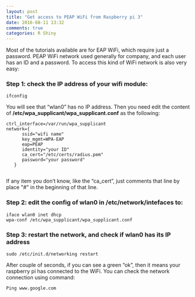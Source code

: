 ```yaml
---
layout: post
title: "Get access to PEAP WiFi from Raspberry pi 3"
date: 2016-08-11 13:32
comments: true
categories: R Shiny
---
```


Most of the tutorials available are for EAP WiFi, which require just a password. PEAP WiFi network used generally for company, and each user has an ID and a password. To access this kind of WiFi network is also very easy: 

### Step 1: check the IP address of your wifi module: 

```
ifconfig
```

You will see that “wlan0” has no IP address. Then you need edit the content of **/etc/wpa_supplicant/wpa_supplicant.conf** as the following: 

```
ctrl_interface=/var/run/wpa_supplicant
network={
      ssid="wifi name"
      key_mgmt=WPA-EAP
      eap=PEAP
      identity="your ID"
      ca_cert="/etc/certs/radius.pem"
      password="your password"
   }


```

If any item you don’t know, like the “ca_cert”, just comments that line by place "#" in the beginning of that line.

### Step 2: edit the config of wlan0 in **/etc/network/intefaces** to: 

```
iface wlan0 inet dhcp
wpa-conf /etc/wpa_supplicant/wpa_supplicant.conf

```

### Step 3: restart the network, and check if wlan0 has its IP address

```
sudo /etc/init.d/networking restart

```

After couple of seconds, if you can see a green “ok”, then it means your raspberry pi has connected to the WiFi.  You can check the network connection using command:

```
Ping www.google.com

```
